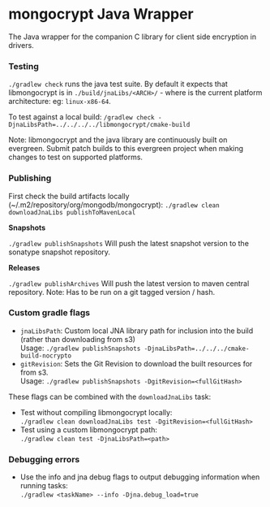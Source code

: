 # mongocrypt Java Wrapper #
The Java wrapper for the companion C library for client side encryption in drivers.

### Testing ###
`./gradlew check` runs the java test suite. By default it expects that libmongocrypt is in `./build/jnaLibs/<ARCH>/` - where <ARCH> is the current platform architecture: eg: `linux-x86-64`.

To test against a local build:
`/gradlew check -DjnaLibsPath=../../../../libmongocrypt/cmake-build`

Note: libmongocrypt and the java library are continuously built on evergreen. Submit patch builds to this evergreen project when making changes to test on supported platforms.

### Publishing ####

First check the build artifacts locally (~/.m2/repository/org/mongodb/mongocrypt): `./gradlew clean downloadJnaLibs publishToMavenLocal`

**Snapshots**

`./gradlew publishSnapshots` 
Will push the latest snapshot version to the sonatype snapshot repository.

**Releases**

`./gradlew publishArchives` 
Will push the latest version to maven central repository. 
Note: Has to be run on a git tagged version / hash. 

### Custom gradle flags ###

* `jnaLibsPath`: Custom local JNA library path for inclusion into the build (rather than downloading from s3)<br>
  Usage: `./gradlew publishSnapshots -DjnaLibsPath=../../../cmake-build-nocrypto`
* `gitRevision`: Sets the Git Revision to download the built resources for from s3.<br>
  Usage: `./gradlew publishSnapshots -DgitRevision=<fullGitHash>`

These flags can be combined with the `downloadJnaLibs` task:
 
* Test without compiling libmongocrypt locally:<br> `./gradlew clean downloadJnaLibs test -DgitRevision=<fullGitHash>`
* Test using a custom libmongocrypt path:<br> `./gradlew clean test -DjnaLibsPath=<path>`


### Debugging errors ###

* Use the info and jna debug flags to output debugging information when running tasks:<br> `./gradlew <taskName> --info -Djna.debug_load=true`
